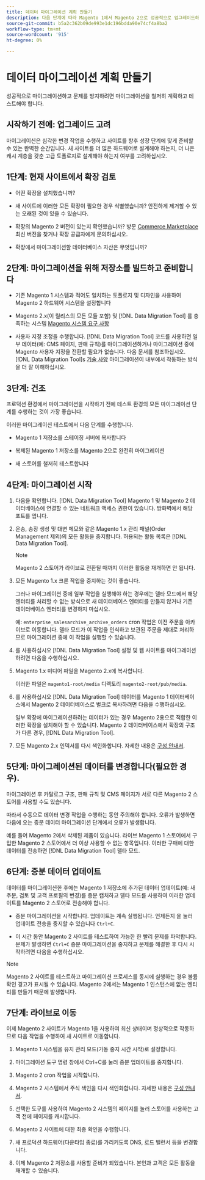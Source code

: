 ```yaml
---
title: 데이터 마이그레이션 계획 만들기
description: 다음 단계에 따라 Magento 1에서 Magento 2으로 성공적으로 업그레이드하려면 데이터 마이그레이션 계획을 만드십시오.
source-git-commit: b5a2c362b09de993e1dc196bdda90e74cf4a8ba2
workflow-type: tm+mt
source-wordcount: '915'
ht-degree: 0%

---
```



# 데이터 마이그레이션 계획 만들기

성공적으로 마이그레이션하고 문제를 방지하려면 마이그레이션을 철저히 계획하고 테스트해야 합니다.

## 시작하기 전에: 업그레이드 고려

마이그레이션은 심각한 변경 작업을 수행하고 사이트를 향후 성장 단계에 맞게 준비할 수 있는 완벽한 순간입니다. 새 사이트를 더 많은 하드웨어로 설계해야 하는지, 더 나은 캐시 계층을 갖춘 고급 토폴로지로 설계해야 하는지 여부를 고려하십시오.

## 1단계: 현재 사이트에서 확장 검토

* 어떤 확장을 설치했습니까?

* 새 사이트에 이러한 모든 확장이 필요한 경우 식별했습니까? 안전하게 제거할 수 있는 오래된 것이 있을 수 있습니다.

* 확장의 Magento 2 버전이 있는지 확인했습니까? 방문 [Commerce Marketplace] 최신 버전을 찾거나 확장 공급자에게 문의하십시오.

* 확장에서 마이그레이션할 데이터베이스 자산은 무엇입니까?

## 2단계: 마이그레이션을 위해 저장소를 빌드하고 준비합니다

* 기존 Magento 1 시스템과 적어도 일치하는 토폴로지 및 디자인을 사용하여 Magento 2 하드웨어 시스템을 설정합니다

* Magento 2.x(이 릴리스의 모든 모듈 포함) 및 [!DNL Data Migration Tool] 를 충족하는 시스템 [Magento 시스템 요구 사항]

* 사용자 지정 조정을 수행합니다. [!DNL Data Migration Tool] 코드를 사용하면 일부 데이터(예: CMS 페이지, 판매 규칙)를 마이그레이션하거나 마이그레이션 중에 Magento 사용자 지정을 전환할 필요가 없습니다. 다음 문서를 참조하십시오. [!DNL Data Migration Tool]s [기술 사양](technical-specification.md) 마이그레이션이 내부에서 작동하는 방식을 더 잘 이해하십시오.

## 3단계: 건조

프로덕션 환경에서 마이그레이션을 시작하기 전에 테스트 환경의 모든 마이그레이션 단계를 수행하는 것이 가장 좋습니다.

이러한 마이그레이션 테스트에서 다음 단계를 수행합니다.

* Magento 1 저장소를 스테이징 서버에 복사합니다

* 복제된 Magento 1 저장소를 Magento 2으로 완전히 마이그레이션

* 새 스토어를 철저히 테스트합니다

## 4단계: 마이그레이션 시작

1. 다음을 확인합니다. [!DNL Data Migration Tool] Magento 1 및 Magento 2 데이터베이스에 연결할 수 있는 네트워크 액세스 권한이 있습니다. 방화벽에서 해당 포트를 엽니다.

1. 운송, 송장 생성 및 대변 메모와 같은 Magento 1.x 관리 패널(Order Management 제외)의 모든 활동을 중지합니다. 허용되는 활동 목록은 [!DNL Data Migration Tool].

   >[!NOTE]
   >
   >Magento 2 스토어가 라이브로 전환될 때까지 이러한 활동을 재개하면 안 됩니다.

1. 모든 Magento 1.x 크론 작업을 중지하는 것이 좋습니다.

   그러나 마이그레이션 중에 일부 작업을 실행해야 하는 경우에는 델타 모드에서 해당 엔터티를 처리할 수 없는 방식으로 새 데이터베이스 엔터티를 만들지 않거나 기존 데이터베이스 엔터티를 변경하지 마십시오.

   예: `enterprise_salesarchive_archive_orders` cron 작업은 이전 주문을 아카이브로 이동합니다. 델타 모드가 이 작업을 인식하고 보관된 주문을 제대로 처리하므로 마이그레이션 중에 이 작업을 실행할 수 있습니다.

1. 를 사용하십시오 [!DNL Data Migration Tool] 설정 및 웹 사이트를 마이그레이션하려면 다음을 수행하십시오.

1. Magento 1.x 미디어 파일을 Magento 2.x에 복사합니다.

   이러한 파일은 `magento1-root/media` 디렉토리 `magento2-root/pub/media`.

1. 를 사용하십시오 [!DNL Data Migration Tool] 데이터를 Magento 1 데이터베이스에서 Magento 2 데이터베이스로 벌크로 복사하려면 다음을 수행하십시오.

   일부 확장에 마이그레이션하려는 데이터가 있는 경우 Magento 2용으로 적합한 이러한 확장을 설치해야 할 수 있습니다. Magento 2 데이터베이스에서 확장의 구조가 다른 경우, [!DNL Data Migration Tool].

1. 모든 Magento 2.x 인덱서를 다시 색인화합니다. 자세한 내용은 [구성 안내서].

## 5단계: 마이그레이션된 데이터를 변경합니다(필요한 경우).

마이그레이션 후 카탈로그 구조, 판매 규칙 및 CMS 페이지가 서로 다른 Magento 2 스토어를 사용할 수도 있습니다.

따라서 수동으로 데이터 변경 작업을 수행하는 동안 주의해야 합니다. 오류가 발생하면 다음에 오는 증분 데이터 마이그레이션 단계에서 오류가 발생합니다.

예를 들어 Magento 2에서 삭제된 제품이 있습니다. 라이브 Magento 1 스토어에서 구입한 Magento 2 스토어에서 더 이상 사용할 수 없는 항목입니다. 이러한 구매에 대한 데이터를 전송하면 [!DNL Data Migration Tool] 델타 모드.

## 6단계: 증분 데이터 업데이트

데이터를 마이그레이션한 후에는 Magento 1 저장소에 추가된 데이터 업데이트(예: 새 주문, 검토 및 고객 프로필의 변경)를 증분 캡처하고 델타 모드를 사용하여 이러한 업데이트를 Magento 2 스토어로 전송해야 합니다.

* 증분 마이그레이션을 시작합니다. 업데이트는 계속 실행됩니다. 언제든지 을 눌러 업데이트 전송을 중지할 수 있습니다 `Ctrl+C`.

* 이 시간 동안 Magento 2 사이트를 테스트하여 가능한 한 빨리 문제를 파악합니다. 문제가 발생하면 `Ctrl+C` 증분 마이그레이션을 중지하고 문제를 해결한 후 다시 시작하려면 다음을 수행하십시오.

>[!NOTE]
>
>Magento 2 사이트를 테스트하고 마이그레이션 프로세스를 동시에 실행하는 경우 볼륨 확인 경고가 표시될 수 있습니다. Magento 2에서는 Magento 1 인스턴스에 없는 엔티티를 만들기 때문에 발생합니다.

## 7단계: 라이브로 이동

이제 Magento 2 사이트가 Magento 1을 사용하여 최신 상태이며 정상적으로 작동하므로 다음 작업을 수행하여 새 사이트로 이동합니다.

1. Magento 1 시스템을 유지 관리 모드(가동 중지 시간 시작)로 설정합니다.

1. 마이그레이션 도구 명령 창에서 Ctrl+C를 눌러 증분 업데이트를 중지합니다.

1. Magento 2 cron 작업을 시작합니다.

1. Magento 2 시스템에서 주식 색인을 다시 색인화합니다. 자세한 내용은 [구성 안내서].

1. 선택한 도구를 사용하여 Magento 2 시스템의 페이지를 눌러 스토어를 사용하는 고객 전에 페이지를 캐시합니다.

1. Magento 2 사이트에 대한 최종 확인을 수행합니다.

1. 새 프로덕션 하드웨어(다운타임 종료)를 가리키도록 DNS, 로드 밸런서 등을 변경합니다.

1. 이제 Magento 2 저장소를 사용할 준비가 되었습니다. 본인과 고객은 모든 활동을 재개할 수 있습니다.

<!-- LINK ADDRESSES -->
[Magento 시스템 요구 사항]: https://devdocs.magento.com/guides/v2.4/install-gde/system-requirements.html
[Commerce Marketplace]: https://marketplace.magento.com
[구성 안내서]: https://experienceleague.adobe.com/docs/commerce-operations/configuration-guide/cli/manage-indexers.html
